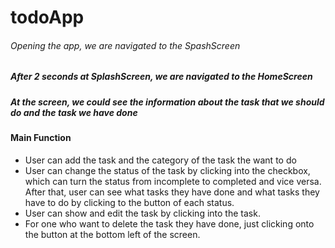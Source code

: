 # todoApp

###### Opening the app, we are navigated to the SpashScreen

##### After 2 seconds at SplashScreen, we are navigated to the HomeScreen

##### At the screen, we could see the information about the task that we should do and the task we have done

#### Main Function

- User can add the task and the category of the task the want to do
- User can change the status of the task by clicking into the checkbox, which can turn the status from incomplete to completed and vice versa. After that, user can see what tasks they have done and what tasks they have to do by clicking to the button of each status.
- User can show and edit the task by clicking into the task.
- For one who want to delete the task they have done, just clicking onto the button at the bottom left of the screen.

